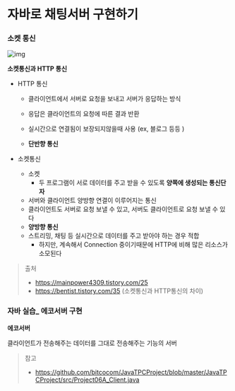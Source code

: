 # 자바로 채팅서버 구현하기 





### 소켓 통신

![img](https://t1.daumcdn.net/cfile/tistory/996654385C38BF6537)





**소켓통신과 HTTP 통신**

+ HTTP 통신

  + 클라이언트에서 서버로 요청을 보내고 서버가 응답하는 방식

  + 응답은 클라이언트의 요청에 따른 결과 반환

  + 실시간으로 연결됨이 보장되지않을때 사용 (ex, 블로그 등등 )

  + **단반향 통신**

    

+ 소켓통신

  + 소켓
    + 두 프로그램이 서로 데이터를 주고 받을 수 있도록 **양쪽에 생성되는 통신단자**
  + 서버와 클라이언트 양방향 연결이 이루어지는 통신
  + 클라이언트도 서버로 요청 보낼 수 있고, 서버도 클라이언트로 요청 보낼 수 있다
  + **양방향 통신**
  + 스트리밍, 채팅 등 실시간으로 데이터를 주고 받아야 하는 경우 적합
    + 하지만, 계속해서 Connection 중이기때문에 HTTP에 비해 많은 리소스가 소모된다 



> 출처
>
> + https://mainpower4309.tistory.com/25
> + https://bentist.tistory.com/35 (소켓통신과 HTTP통신의 차이)





### 자바 실습_ 에코서버 구현



**에코서버**

클라이언트가 전송해주는 데이터를 그대로 전송해주는 기능의 서버 



> 참고
>
> + https://github.com/bitcocom/JavaTPCProject/blob/master/JavaTPCProject/src/Project06A_Client.java
